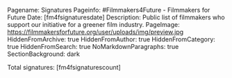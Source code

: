 Pagename: Signatures
Pageinfo: #Filmmakers4Future - Filmmakers for Future
Date: [fm4fsignaturesdate]
Description: Public list of filmmakers who support our initiative for a greener film industry.
PageImage: https://filmmakersforfuture.org/user/uploads/img/preview.jpg
HiddenFromArchive: true
HiddenFromAuthor: true
HiddenFromCategory: true
HiddenFromSearch: true
NoMarkdownParagraphs: true
SectionBackground: dark

Total signatures: [fm4fsignaturescount]
